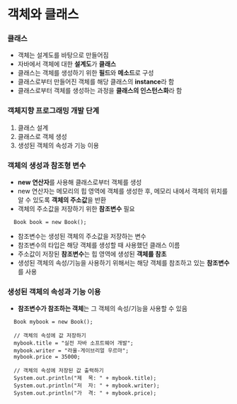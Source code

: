 # 객체와 클래스
### 클래스
- 객체는 설계도를 바탕으로 만들어짐
- 자바에서 객체에 대한 **설계도**가 **클래스**
- 클래스는 객체를 생성하기 위한 **필드**와 **메소드**로 구성
- 클래스로부터 만들어진 객체를 해당 클래스의 **instance**라 함
- 클래스로부터 객체를 생성하는 과정을 **클래스의 인스턴스화**라 함

### 객체지향 프로그래밍 개발 단계
1. 클래스 설계
2. 클래스로 객체 생성
3. 생성된 객체의 속성과 기능 이용

### 객체의 생성과 참조형 변수
- **new 연산자**를 사용해 클래스로부터 객체를 생성
- new 연산자는 메모리의 힙 영역에 객체를 생성한 후, 메모리 내에서 객체의 위치를 알 수 있도록 **객체의 주소값**을 반환
- 객체의 주소값을 저장하기 위한 **참조변수** 필요
```
  Book book = new Book();
```
- 참조변수는 생성된 객체의 주소값을 저장하는 변수
- 참조변수의 타입은 해당 객체를 생성할 때 사용했던 클래스 이름
- 주소값이 저장된 **참조변수**는 힙 영역에 생성된 **객체를 참초**
- 생성된 객체의 속성/기능을 사용하기 위해서는 해당 객체를 참조하고 있는 **참조변수**를 사용

### 생성된 객체의 속성과 기능 이용
- **참조변수가 참조하는 객체**는 그 객체의 속성/기능을 사용할 수 있음
```
  Book mybook = new Book();

  // 객체의 속성에 값 저장하기
  mybook.title = "실전 자바 소프트웨어 개발";
  mybook.writer = "라울-게이브리얼 우르마";
  mybook.price = 35000;

  // 객체의 속성에 저장된 값 출력하기
  System.out.println("제  목: " + mybook.title);
  System.out.println("저  자: " + mybook.writer);
  System.out.println("가  격: " + mybook.price);
```
